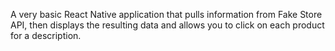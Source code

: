 A very basic React Native application that pulls information from Fake Store API, then displays the resulting data and allows you to click on each product for a description.
